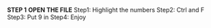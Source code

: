 **STEP 1** **OPEN THE FILE**
Step1: Highlight the numbers 
Step2: Ctrl and F 
Step3: Put 9 in 
Step4: Enjoy   

